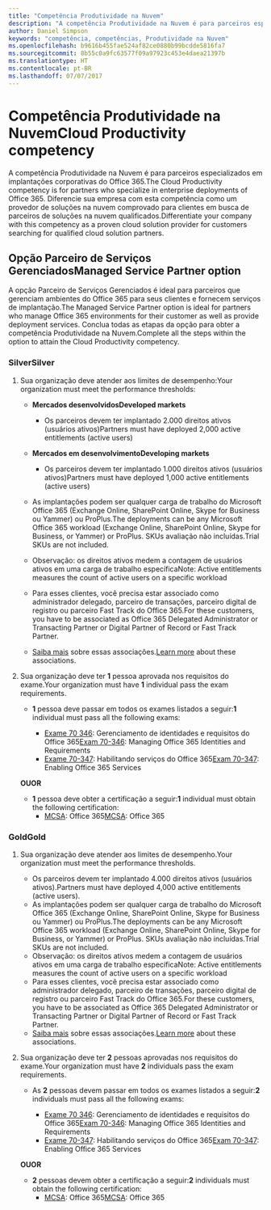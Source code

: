 ```yaml
---
title: "Competência Produtividade na Nuvem"
description: "A competência Produtividade na Nuvem é para parceiros especializados em implantações corporativas do Office 365. Diferencie sua empresa com esta competência como um provedor de soluções na nuvem comprovado para clientes em busca de parceiros de soluções na nuvem qualificados."
author: Daniel Simpson
keywords: "competência, competências, Produtividade na Nuvem"
ms.openlocfilehash: b9616b455fae524af82ce0880b99bcdde5816fa7
ms.sourcegitcommit: 8b55c0a9fc63577f09a97923c453e4daea21397b
ms.translationtype: HT
ms.contentlocale: pt-BR
ms.lasthandoff: 07/07/2017
---
```

# <a name="cloud-productivity-competency"></a><span data-ttu-id="ddbb6-105">Competência Produtividade na Nuvem</span><span class="sxs-lookup"><span data-stu-id="ddbb6-105">Cloud Productivity competency</span></span>

<span data-ttu-id="ddbb6-106">A competência Produtividade na Nuvem é para parceiros especializados em implantações corporativas do Office 365.</span><span class="sxs-lookup"><span data-stu-id="ddbb6-106">The Cloud Productivity competency is for partners who specialize in enterprise deployments of Office 365.</span></span> <span data-ttu-id="ddbb6-107">Diferencie sua empresa com esta competência como um provedor de soluções na nuvem comprovado para clientes em busca de parceiros de soluções na nuvem qualificados.</span><span class="sxs-lookup"><span data-stu-id="ddbb6-107">Differentiate your company with this competency as a proven cloud solution provider for customers searching for qualified cloud solution partners.</span></span>

## <a name="managed-service-partner-option"></a><span data-ttu-id="ddbb6-108">Opção Parceiro de Serviços Gerenciados</span><span class="sxs-lookup"><span data-stu-id="ddbb6-108">Managed Service Partner option</span></span>
<span data-ttu-id="ddbb6-109">A opção Parceiro de Serviços Gerenciados é ideal para parceiros que gerenciam ambientes do Office 365 para seus clientes e fornecem serviços de implantação.</span><span class="sxs-lookup"><span data-stu-id="ddbb6-109">The Managed Service Partner option is ideal for partners who manage Office 365 environments for their customer as well as provide deployment services.</span></span> <span data-ttu-id="ddbb6-110">Conclua todas as etapas da opção para obter a competência Produtividade na Nuvem.</span><span class="sxs-lookup"><span data-stu-id="ddbb6-110">Complete all the steps within the option to attain the Cloud Productivity competency.</span></span>
### <a name="silver"></a><span data-ttu-id="ddbb6-111">Silver</span><span class="sxs-lookup"><span data-stu-id="ddbb6-111">Silver</span></span>
1.  <span data-ttu-id="ddbb6-112">Sua organização deve atender aos limites de desempenho:</span><span class="sxs-lookup"><span data-stu-id="ddbb6-112">Your organization must meet the performance thresholds:</span></span>
    - **<span data-ttu-id="ddbb6-113">Mercados desenvolvidos</span><span class="sxs-lookup"><span data-stu-id="ddbb6-113">Developed markets</span></span>** 
        - <span data-ttu-id="ddbb6-114">Os parceiros devem ter implantado 2.000 direitos ativos (usuários ativos)</span><span class="sxs-lookup"><span data-stu-id="ddbb6-114">Partners must have deployed 2,000 active entitlements (active users)</span></span>
    - **<span data-ttu-id="ddbb6-115">Mercados em desenvolvimento</span><span class="sxs-lookup"><span data-stu-id="ddbb6-115">Developing markets</span></span>**
        -  <span data-ttu-id="ddbb6-116">Os parceiros devem ter implantado 1.000 direitos ativos (usuários ativos)</span><span class="sxs-lookup"><span data-stu-id="ddbb6-116">Partners must have deployed 1,000 active entitlements (active users)</span></span>
    
    - <span data-ttu-id="ddbb6-117">As implantações podem ser qualquer carga de trabalho do Microsoft Office 365 (Exchange Online, SharePoint Online, Skype for Business ou Yammer) ou ProPlus.</span><span class="sxs-lookup"><span data-stu-id="ddbb6-117">The deployments can be any Microsoft Office 365 workload (Exchange Online, SharePoint Online, Skype for Business, or Yammer) or ProPlus.</span></span> <span data-ttu-id="ddbb6-118">SKUs avaliação não incluídas.</span><span class="sxs-lookup"><span data-stu-id="ddbb6-118">Trial SKUs are not included.</span></span>     
    - <span data-ttu-id="ddbb6-119">Observação: os direitos ativos medem a contagem de usuários ativos em uma carga de trabalho específica</span><span class="sxs-lookup"><span data-stu-id="ddbb6-119">Note: Active entitlements measures the count of active users on a specific workload</span></span> 
    - <span data-ttu-id="ddbb6-120">Para esses clientes, você precisa estar associado como administrador delegado, parceiro de transações, parceiro digital de registro ou parceiro Fast Track do Office 365.</span><span class="sxs-lookup"><span data-stu-id="ddbb6-120">For these customers, you have to be associated as Office 365 Delegated Administrator or Transacting Partner or Digital Partner of Record or Fast Track Partner.</span></span>
    - <span data-ttu-id="ddbb6-121">[Saiba mais](https://partner.microsoft.com/en-us/membership/digital-partner-of-record) sobre essas associações.</span><span class="sxs-lookup"><span data-stu-id="ddbb6-121">[Learn more](https://partner.microsoft.com/en-us/membership/digital-partner-of-record) about these associations.</span></span>

2. <span data-ttu-id="ddbb6-122">Sua organização deve ter **1** pessoa aprovada nos requisitos do exame.</span><span class="sxs-lookup"><span data-stu-id="ddbb6-122">Your organization must have **1** individual pass the exam requirements.</span></span>

    - <span data-ttu-id="ddbb6-123">**1** pessoa deve passar em todos os exames listados a seguir:</span><span class="sxs-lookup"><span data-stu-id="ddbb6-123">**1** individual must pass all the following exams:</span></span>

        - <span data-ttu-id="ddbb6-124">[Exame 70 346](https://www.microsoft.com/en-us/learning/exam-70-346.aspx): Gerenciamento de identidades e requisitos do Office 365</span><span class="sxs-lookup"><span data-stu-id="ddbb6-124">[Exam 70-346](https://www.microsoft.com/en-us/learning/exam-70-346.aspx): Managing Office 365 Identities and Requirements</span></span>  
        - <span data-ttu-id="ddbb6-125">[Exame 70-347](https://www.microsoft.com/en-us/learning/exam-70-347.aspx): Habilitando serviços do Office 365</span><span class="sxs-lookup"><span data-stu-id="ddbb6-125">[Exam 70-347](https://www.microsoft.com/en-us/learning/exam-70-347.aspx): Enabling Office 365 Services</span></span>
    
    **<span data-ttu-id="ddbb6-126">OU</span><span class="sxs-lookup"><span data-stu-id="ddbb6-126">OR</span></span>**

    - <span data-ttu-id="ddbb6-127">**1** pessoa deve obter a certificação a seguir:</span><span class="sxs-lookup"><span data-stu-id="ddbb6-127">**1** individual must obtain the following certification:</span></span>  
        - <span data-ttu-id="ddbb6-128">[MCSA](https://www.microsoft.com/en-us/learning/mcsa-office365-certification.aspx): Office 365</span><span class="sxs-lookup"><span data-stu-id="ddbb6-128">[MCSA](https://www.microsoft.com/en-us/learning/mcsa-office365-certification.aspx): Office 365</span></span>

### <a name="gold"></a><span data-ttu-id="ddbb6-129">Gold</span><span class="sxs-lookup"><span data-stu-id="ddbb6-129">Gold</span></span>

1.  <span data-ttu-id="ddbb6-130">Sua organização deve atender aos limites de desempenho.</span><span class="sxs-lookup"><span data-stu-id="ddbb6-130">Your organization must meet the performance thresholds.</span></span> 

    - <span data-ttu-id="ddbb6-131">Os parceiros devem ter implantado 4.000 direitos ativos (usuários ativos).</span><span class="sxs-lookup"><span data-stu-id="ddbb6-131">Partners must have deployed 4,000 active entitlements (active users).</span></span>
    - <span data-ttu-id="ddbb6-132">As implantações podem ser qualquer carga de trabalho do Microsoft Office 365 (Exchange Online, SharePoint Online, Skype for Business ou Yammer) ou ProPlus.</span><span class="sxs-lookup"><span data-stu-id="ddbb6-132">The deployments can be any Microsoft Office 365 workload (Exchange Online, SharePoint Online, Skype for Business, or Yammer) or ProPlus.</span></span> <span data-ttu-id="ddbb6-133">SKUs avaliação não incluídas.</span><span class="sxs-lookup"><span data-stu-id="ddbb6-133">Trial SKUs are not included.</span></span>
    - <span data-ttu-id="ddbb6-134">Observação: os direitos ativos medem a contagem de usuários ativos em uma carga de trabalho específica</span><span class="sxs-lookup"><span data-stu-id="ddbb6-134">Note: Active entitlements measures the count of active users on a specific workload</span></span>
    - <span data-ttu-id="ddbb6-135">Para esses clientes, você precisa estar associado como administrador delegado, parceiro de transações, parceiro digital de registro ou parceiro Fast Track do Office 365.</span><span class="sxs-lookup"><span data-stu-id="ddbb6-135">For these customers, you have to be associated as Office 365 Delegated Administrator or Transacting Partner or Digital Partner of Record or Fast Track Partner.</span></span>
    - <span data-ttu-id="ddbb6-136">[Saiba mais](https://partner.microsoft.com/en-us/membership/digital-partner-of-record) sobre essas associações.</span><span class="sxs-lookup"><span data-stu-id="ddbb6-136">[Learn more](https://partner.microsoft.com/en-us/membership/digital-partner-of-record) about these associations.</span></span>

2.  <span data-ttu-id="ddbb6-137">Sua organização deve ter **2** pessoas aprovadas nos requisitos do exame.</span><span class="sxs-lookup"><span data-stu-id="ddbb6-137">Your organization must have **2** individuals pass the exam requirements.</span></span>

    - <span data-ttu-id="ddbb6-138">As **2** pessoas devem passar em todos os exames listados a seguir:</span><span class="sxs-lookup"><span data-stu-id="ddbb6-138">**2** individuals must pass all the following exams:</span></span>

        - <span data-ttu-id="ddbb6-139">[Exame 70 346](https://www.microsoft.com/en-us/learning/exam-70-346.aspx): Gerenciamento de identidades e requisitos do Office 365</span><span class="sxs-lookup"><span data-stu-id="ddbb6-139">[Exam 70-346](https://www.microsoft.com/en-us/learning/exam-70-346.aspx): Managing Office 365 Identities and Requirements</span></span>  
        - <span data-ttu-id="ddbb6-140">[Exame 70-347](https://www.microsoft.com/en-us/learning/exam-70-347.aspx): Habilitando serviços do Office 365</span><span class="sxs-lookup"><span data-stu-id="ddbb6-140">[Exam 70-347](https://www.microsoft.com/en-us/learning/exam-70-347.aspx): Enabling Office 365 Services</span></span>
        
    **<span data-ttu-id="ddbb6-141">OU</span><span class="sxs-lookup"><span data-stu-id="ddbb6-141">OR</span></span>**
    
    - <span data-ttu-id="ddbb6-142">**2** pessoas devem obter a certificação a seguir:</span><span class="sxs-lookup"><span data-stu-id="ddbb6-142">**2** individuals must obtain the following certification:</span></span>
        - <span data-ttu-id="ddbb6-143">[MCSA](https://www.microsoft.com/en-us/learning/mcsa-office365-certification.aspx): Office 365</span><span class="sxs-lookup"><span data-stu-id="ddbb6-143">[MCSA](https://www.microsoft.com/en-us/learning/mcsa-office365-certification.aspx): Office 365</span></span>





